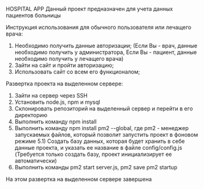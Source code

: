 
HOSPITAL APP
Данный проект предназначен для учета данных пациентов больницы

Инструкция использования для обычного пользователя или лечащего врача:
1) Необходимо  получить данные авторизации;
(Если Вы - врач, данные необходимо получить у администратора,
Если Вы - пациент, данные необходимо получить у лечащего врача)
2) Зайти на сайт и пройти авторизацию;
3) Использовать сайт со всем его функционалом;

Развертка проекта на выделенном сервере:
1) Зайти на сервер через SSH
2) Установить node.js, npm и mysql
3) Склонировать репозиторий на выделенный сервер и перейти в его директорию
4) Выполнить команду npm install
5) Выполнить команду npm install pm2 --global,
   где pm2 - менеджер запускаемых файлов, который позволит запустить
   проект в фоновом режиме
5.1) Создать базу данных, которая будет хранить в себе данные проекта,
и указать ее название в файле config/config.js
(Требуется только создать базу, проект инициализирует ее автоматически)
6) Выполнить команды pm2 start server.js,
                     pm2 save
                     pm2 startup
                     
На этом развертка на выделенном сервере завершена
